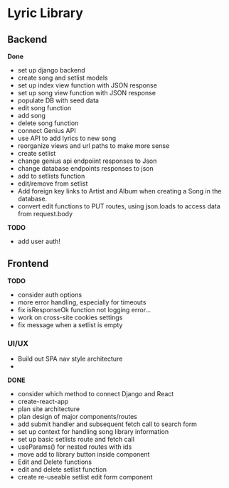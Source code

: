 # Lyric Library

## Backend

**Done**
- set up django backend
- create song and setlist models
- set up index view function with JSON response
- set up song view function with JSON response
- populate DB with seed data
- edit song function
- add song
- delete song function
- connect Genius API
- use API to add lyrics to new song
- reorganize views and url paths to make more sense
- create setlist
- change genius api endpoiint responses to Json
- change database endpoints responses to json
- add to setlists function
- edit/remove from setlist 
- Add foreign key links to Artist and Album when creating a Song in the database.
- convert edit functions to PUT routes, using json.loads to access data from request.body

**TODO**
- add user auth!

## Frontend

**TODO**

- consider auth options
- more error handling, especially for timeouts
- fix isResponseOk function not logging error...
- work on cross-site cookies settings
- fix message when a setlist is empty

### UI/UX
- Build out SPA nav style architecture
- 




**DONE**
- consider which method to connect Django and React
- create-react-app
- plan site architecture
- plan design of major components/routes
- add submit handler and subsequent fetch call to search form
- set up context for handling song library information
- set up basic setlists route and fetch call
- useParams() for nested routes with ids
- move add to library button inside <SongItem /> component
- Edit and Delete functions
- edit and delete setlist function
- create re-useable setlist edit form component
